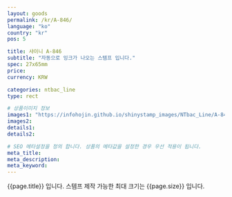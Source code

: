 ```yaml
---
layout: goods
permalink: /kr/A-846/
language: "ko"
country: "kr"
pos: 5

title: 샤이니 A-846
subtitle: "자동으로 잉크가 나오는 스템프 입니다."
spec: 27x65mm
price: 
currency: KRW

categories: ntbac_line
type: rect

# 상품이미지 정보
images1: "https://infohojin.github.io/shinystamp_images/NTbac_Line/A-846/A-846_1.jpg"
images2:
details1:
details2:    

# SEO 메타설정을 정의 합니다. 상품의 메타값을 설정한 경우 우선 적용이 됩니다.
meta_title: 
meta_description:
meta_keyword:
---
```


{{page.title}} 입니다. 스템프 제작 가능한 최대 크기는 {{page.size}} 입니다.